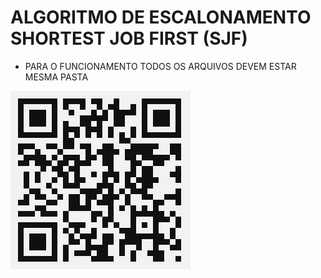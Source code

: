 # ALGORITMO DE ESCALONAMENTO SHORTEST JOB FIRST (SJF)
* PARA O FUNCIONAMENTO TODOS OS ARQUIVOS DEVEM ESTAR MESMA PASTA

![alt text](https://github.com/lkaranl/escalonamento/raw/master/SJF.png)
